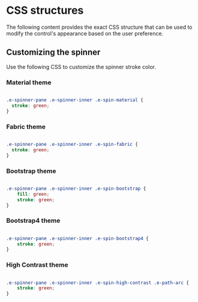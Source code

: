 # CSS structures

The following content provides the exact CSS structure that can be used to modify the control's appearance based on the user preference.

## Customizing the spinner

Use the following CSS to customize the spinner stroke color.

### Material theme

```css

.e-spinner-pane .e-spinner-inner .e-spin-material {
  stroke: green;
}

```

### Fabric theme

```css

.e-spinner-pane .e-spinner-inner .e-spin-fabric {
  stroke: green;
}

```

### Bootstrap theme

```css

.e-spinner-pane .e-spinner-inner .e-spin-bootstrap {
    fill: green;
    stroke: green;
}

```

### Bootstrap4 theme

```css

.e-spinner-pane .e-spinner-inner .e-spin-bootstrap4 {
    stroke: green;
}

```

### High Contrast theme

```css

.e-spinner-pane .e-spinner-inner .e-spin-high-contrast .e-path-arc {
    stroke: green;
}

```
